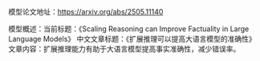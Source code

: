 模型论文地址：https://arxiv.org/abs/2505.11140

模型概述：当前标题：《Scaling Reasoning can Improve Factuality in Large Language Models》
中文文章标题：《扩展推理可以提高大语言模型的准确性》
文章内容：扩展推理能力有助于大语言模型提高事实准确性，减少错误率。
